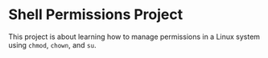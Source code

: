 # Shell Permissions Project
This project is about learning how to manage permissions in a Linux system using `chmod`, `chown`, and `su`.

